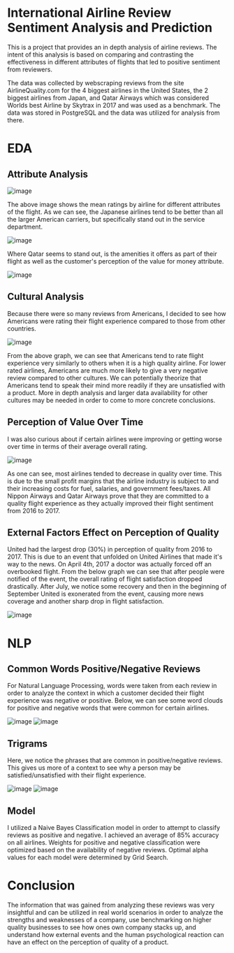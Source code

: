 # International Airline Review Sentiment Analysis and Prediction

This is a project that provides an in depth analysis of airline reviews.  The intent of this analysis is based on comparing and contrasting the effectiveness in different attributes of flights that led to positive sentiment from reviewers. 

The data was collected by webscraping reviews from the site AirlineQuality.com for the 4 biggest airlines in the United States, the 2 biggest airlines from Japan, and Qatar Airways which was considered Worlds best Airline by Skytrax in 2017 and was used as a benchmark.  The data was stored in PostgreSQL and the data was utilized for analysis from there.

# EDA

## Attribute Analysis

![image](images/Airlines_mean_ratings.png)

The above image shows the mean ratings by airline for different attributes of the flight.  As we can see, the Japanese airlines tend to be better than all the larger American carriers, but specifically stand out in the service department.

![image](images/Ground_service_barplot.png)

Where Qatar seems to stand out, is the amenities it offers as part of their flight as well as the customer's perception of the value for money attribute.

![image](images/Airline_valueformoney_boxplot.png)

## Cultural Analysis

Because there were so many reviews from Americans, I decided to see how Americans were rating their flight experience compared to those from other countries.

![image](images/Culture_insights_ratings.png)

From the above graph, we can see that Americans tend to rate flight experience very similarly to others when it is a high quality airline.  For lower rated airlines, Americans are much more likely to give a very negative review compared to other cultures.  We can potentially theorize that Americans tend to speak their mind more readily if they are unsatisfied with a product.  More in depth analysis and larger data availability for other cultures may be needed in order to come to more concrete conclusions.

## Perception of Value Over Time

I was also curious about if certain airlines were improving or getting worse over time in terms of their average overall rating.

![image](images/Airlines_rating_by_year.png)

As one can see, most airlines tended to decrease in quality over time.  This is due to the small profit margins that the airline industry is subject to and their increasing costs for fuel, salaries, and government fees/taxes.  All Nippon Airways and Qatar Airways prove that they are committed to a quality flight experience as they actually improved their flight sentiment from 2016 to 2017.

## External Factors Effect on Perception of Quality

United had the largest drop (30%) in perception of quality from 2016 to 2017.  This is due to an event that unfolded on United Airlines that made it's way to the news.  On April 4th, 2017 a doctor was actually forced off an overbooked flight. From the below graph we can see that after people were notified of the event, the overall rating of flight satisfaction dropped drastically.  After July, we notice some recovery and then in the beginning of September United is exonerated from the event, causing more news coverage and another sharp drop in flight satisfaction.

![image](images/United_incident_plot.png)

# NLP

## Common Words Positive/Negative Reviews

For Natural Language Processing, words were taken from each review in order to analyze the context in which a customer decided their flight experience was negative or positive.  Below, we can see some word clouds for positive and negative words that were common for certain airlines.

![image](images/ANA_positive_wordcloud.png)
![image](images/Southwest_negative_wordcloud.png)

## Trigrams

Here, we notice the phrases that are common in positive/negative reviews.  This gives us more of a context to see why a person may be satisfied/unsatisfied with their flight experience.

![image](images/AA_positive_trigrams.png)
![image](images/Delta_negative_trigrams.png)

## Model

I utilized a Naive Bayes Classification model in order to attempt to classify reviews as positive and negative.  I achieved an average of 85% accuracy on all airlines.  Weights for positive and negative classification were optimized based on the availability of negative reviews.  Optimal alpha values for each model were determined by Grid Search.

# Conclusion

The information that was gained from analyzing these reviews was very insightful and can be utilized in real world scenarios in order to analyze the strengths and weaknesses of a company, use benchmarking on higher quality businesses to see how ones own company stacks up, and understand how external events and the human psychological reaction can have an effect on the perception of quality of a product.


